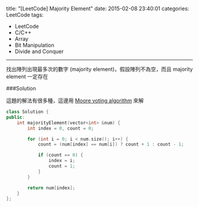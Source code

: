title: "[LeetCode] Majority Element"
date: 2015-02-08 23:40:01
categories: LeetCode
tags:
- LeetCode
- C/C++
- Array
- Bit Manipulation
- Divide and Conquer
---

找出陣列出現最多次的數字 (majority element)，假設陣列不為空，而且 majority element 一定存在

<!-- more -->

###Solution

這題的解法有很多種，這邊用 [Moore voting algorithm](http://www.geeksforgeeks.org/majority-element/) 來解

``` c++
class Solution {
public:
    int majorityElement(vector<int> &num) {
        int index = 0, count = 0;

        for (int i = 0; i < num.size(); i++) {
            count = (num[index] == num[i]) ? count + 1 : count - 1;

            if (count == 0) {
                index = i;
                count = 1;
            }
        }

        return num[index];
    }
};
```
